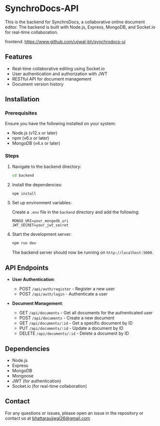 # SynchroDocs-API

This is the backend for SynchroDocs, a collaborative online document editor. The backend is built with Node.js, Express, MongoDB, and Socket.io for real-time collaboration.

frontend: https://www.github.com/ujjwal-bh/synchrodocs-ui

## Features

- Real-time collaborative editing using Socket.io
- User authentication and authorization with JWT
- RESTful API for document management
- Document version history

## Installation

### Prerequisites

Ensure you have the following installed on your system:

- Node.js (v12.x or later)
- npm (v6.x or later)
- MongoDB (v4.x or later)

### Steps

1. Navigate to the backend directory:

    ```bash
    cd backend
    ```

2. Install the dependencies:

    ```bash
    npm install
    ```

3. Set up environment variables:

    Create a `.env` file in the `backend` directory and add the following:

    ```env
    MONGO_URI=your_mongodb_uri
    JWT_SECRET=your_jwt_secret
    ```

4. Start the development server:

    ```bash
    npm run dev
    ```

    The backend server should now be running on `http://localhost:5000`.

## API Endpoints

- **User Authentication**:
  - POST `/api/auth/register` - Register a new user
  - POST `/api/auth/login` - Authenticate a user

- **Document Management**:
  - GET `/api/documents` - Get all documents for the authenticated user
  - POST `/api/documents` - Create a new document
  - GET `/api/documents/:id` - Get a specific document by ID
  - PUT `/api/documents/:id` - Update a document by ID
  - DELETE `/api/documents/:id` - Delete a document by ID

## Dependencies

- Node.js
- Express
- MongoDB
- Mongoose
- JWT (for authentication)
- Socket.io (for real-time collaboration)

## Contact

For any questions or issues, please open an issue in the repository or contact us at bhattaraujjwal26@gmail.com
